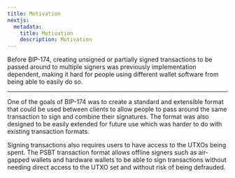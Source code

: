 ```yaml
---
title: Motivation
nextjs:
  metadata:
    title: Motivation
    description: Motivation
---
```


Before BIP-174, creating unsigned or partially signed transactions to be passed around to multiple signers was previously implementation dependent, making it hard for people using different wallet software from being able to easily do so.

---

One of the goals of BIP-174 was to create a standard and extensible format that could be used between clients to allow people to pass around the same transaction to sign and combine their signatures. The format was also designed to be easily extended for future use which was harder to do with existing transaction formats.

Signing transactions also requires users to have access to the UTXOs being spent. The PSBT transaction format allows offline signers such as air-gapped wallets and hardware wallets to be able to sign transactions without needing direct access to the UTXO set and without risk of being defrauded.
